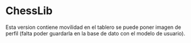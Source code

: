 # ChessLib

Esta version contiene movilidad en el tablero se puede poner imagen de perfil (falta poder guardarla en la base de dato con el modelo de usuario).
